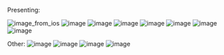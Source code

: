 Presenting:

![image_from_ios](https://user-images.githubusercontent.com/89180494/172230918-a0bfcc2d-ca36-4214-a347-29d2f3253e23.jpg)
![image](https://user-images.githubusercontent.com/89278326/172233024-7d6ca201-3a1b-40d6-af03-241fa08c1011.png)
![image](https://user-images.githubusercontent.com/89278326/172233061-2273eccc-fc9b-4cbb-950f-220e3ba5d475.png)
![image](https://user-images.githubusercontent.com/89278326/172233107-fb437111-5454-4cfd-a5e9-c5b86c5e3193.png)
![image](https://user-images.githubusercontent.com/89278326/172233345-8ea173aa-12dc-4d81-a1cb-1539c864c9c9.png)
![image](https://user-images.githubusercontent.com/89278326/172233408-dec539d2-bf6d-4ad1-9140-6bb525521512.png)
![image](https://user-images.githubusercontent.com/89278326/172233462-7751cfde-abc2-48ba-becd-16ad8fd88d8e.png)
![image](https://user-images.githubusercontent.com/89278326/172234107-e07cb190-7680-4532-85ce-3a0fb5abcf50.png)


Other:
![image](https://user-images.githubusercontent.com/89278326/172234054-109ac1ff-dfba-4bdd-8a30-b947f518ba49.png)
![image](https://user-images.githubusercontent.com/89278326/172234169-4e40c9c0-ab0a-42e5-be67-923781632c8f.png)
![image](https://user-images.githubusercontent.com/89278326/172234335-6dbce8de-8b5e-4656-a8b5-a99afc6b68f7.png)
![image](https://user-images.githubusercontent.com/89278326/172234385-3bf06c54-b7fb-4ecf-96b3-99526f4be75f.png)
